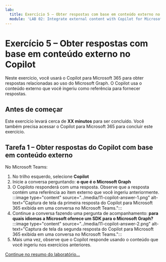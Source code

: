 ```yaml
---
lab:
  title: Exercício 5 – Obter respostas com base em conteúdo externo no Copilot
  module: 'LAB 02: Integrate external content with Copilot for Microsoft 365 using Microsoft Graph connectors built with .NET'
---
```


# Exercício 5 – Obter respostas com base em conteúdo externo no Copilot

Neste exercício, você usará o Copilot para Microsoft 365 para obter respostas relacionadas ao uso do Microsoft Graph. O Copilot usa o conteúdo externo que você ingeriu como referência para fornecer respostas.

## Antes de começar

Este exercício levará cerca de **XX minutos** para ser concluído. Você também precisa acessar o Copilot para Microsoft 365 para concluir este exercício.

## Tarefa 1 – Obter respostas do Copilot com base em conteúdo externo

No Microsoft Teams:

1. No trilho esquerdo, selecione **Copilot**
1. Inicie a conversa perguntando: **o que é o Microsoft Graph**
1. O Copiloto responderá com uma resposta. Observe que a resposta contém uma referência ao item externo que você ingeriu anteriormente.
   :::image type="content" source="../media/11-copilot-answer-1.png" alt-text="Captura de tela da primeira resposta do Copilot para Microsoft 365 exibida em uma conversa no Microsoft Teams.":::
1. Continue a conversa fazendo uma pergunta de acompanhamento: **para quais idiomas a Microsoft oferece um SDK para o Microsoft Graph?**
   :::image type="content" source="../media/11-copilot-answer-2.png" alt-text="Captura de tela da segunda resposta do Copilot para Microsoft 365 exibida em uma conversa no Microsoft Teams.":::
1. Mais uma vez, observe que o Copilot responde usando o conteúdo que você ingeriu nos exercícios anteriores.

[Continue no resumo do laboratório...](./7-summary.md)